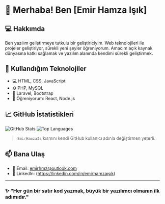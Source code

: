 # 👋 Merhaba! Ben [Emir Hamza Işık]

## 💻 Hakkımda
Ben yazılım geliştirmeye tutkulu bir geliştiriciyim. Web teknolojileri ile projeler geliştiriyor, sürekli yeni şeyler öğreniyorum. Amacım açık kaynak dünyasına katkı sağlamak ve yazılım alanında kendimi sürekli geliştirmek.

## 🔧 Kullandığım Teknolojiler

- 💻 HTML, CSS, JavaScript
- ⚙️ PHP, MySQL
- 🔧 Laravel, Bootstrap
- 🧠 Öğreniyorum: React, Node.js

## 📈 GitHub İstatistikleri

![GitHub Stats](https://github-readme-stats.vercel.app/api?username=kullaniciadiniz&show_icons=true&theme=radical)
![Top Languages](https://github-readme-stats.vercel.app/api/top-langs/?username=kullaniciadiniz&layout=compact&theme=radical)

> `EmirHamzaIs` kısmını kendi GitHub kullanıcı adınla değiştirmen yeterli.

## 📫 Bana Ulaş

- 📧 Email: emirhmz@outlook.com
- 💼 LinkedIn: (https://linkedin.com/in/emirhamzaışık)

---

### ✨ "Her gün bir satır kod yazmak, büyük bir yazılımcı olmanın ilk adımıdır."
